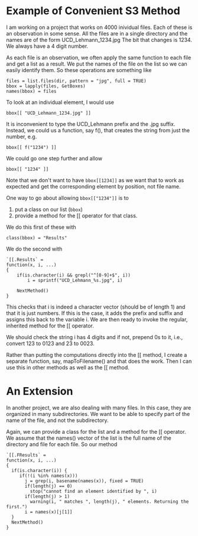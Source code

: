 # Example of Convenient S3 Method

I am working on a project that works on 4000 inividual files.
Each of these is an observation in some sense.
All the files are in a single directory
and the names are of the form
UCD_Lehmann_1234.jpg
The bit that changes is 1234. We always have a 4 digit number.


As each file is an observation, we often apply the same function to each file
and get a list as a result. We put the names of the file on the list so we can easily
identify them.
So these operations are something like
```
files = list.files(dir, pattern = "jpg", full = TRUE)
bbox = lapply(files, GetBoxes)
names(bbox) = files
```

To look at an individual element, I would use
```
bbox[[ "UCD_Lehmann_1234.jpg" ]]
```
It is inconvenient to type the UCD_Lehmann prefix and the .jpg suffix. 
Instead, we could us a function, say f(), that creates the string from just the number,
e.g.
```
bbox[[ f("1234") ]]
```

We could go one step further and  allow
```
bbox[[ "1234" ]]
```
Note that we don't want to have 
`bbox[[1234]]` as we want that to work as expected
and get  the corresponding element by position, not file name.


One way to go about allowing `bbox[["1234"]]`
is to
1. put a class on our list (`bbox`)
1. provide a method for the [[ operator for that class.


We do this first of these with
```
class(bbox) = "Results"
```


We do the second with
```
`[[.Results` =
function(x, i, ...)
{
    if(is.character(i) && grepl("^[0-9]+$", i))
        i = sprintf("UCD_Lehmann_%s.jpg", i)

    NextMethod()
}
```
This checks that i is indeed a character vector (should be of length 1)
and that it is just numbers.
If this is the case, it adds the prefix and suffix and assigns this back to the variable
i. 
We are then ready to invoke the regular, inherited method for the [[ operator.


We should check the string i has 4 digits and if not, prepend 0s to it,
i.e., convert 123 to 0123 and 23 to 0023. 


Rather than putting the computations directly into the [[ method,
I create a separate function, say, mapToFilename() and that
does the work. Then I can use this in other methods as well as the [[ method.


# An Extension

In another project, we are also dealing with many files.
In this case, they are organized in many subdirectories.
We want to be able to specify part of the name of the file, and not the subdirectory.

Again, we can provide a class for the list and a method for the [[ operator.
We assume that the names() vector of the list is the full name of
the directory and file for each file.
So our method
```
`[[.FResults` =
function(x, i, ...)
{
  if(is.character(i)) {
     if(!(i %in% names(x)))
	   j = grep(i, basename(names(x)), fixed = TRUE)
	   if(length(j) == 0)
	     stop("cannot find an element identified by ", i)
	   if(length(j) > 1)
	     warning(i, " matches ", length(j), " elements. Returning the first.")
	   i = names(x)[j[1]]
  }
  NextMethod()
}
```



